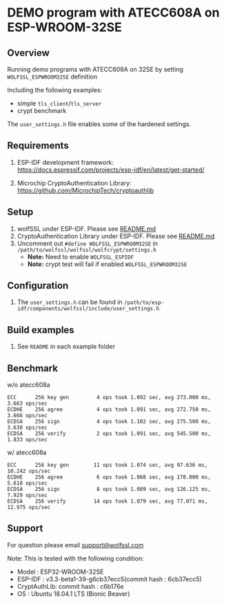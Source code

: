 # DEMO program with ATECC608A on ESP-WROOM-32SE
## Overview
 Running demo programs with ATECC608A on 32SE by setting `WOLFSSL_ESPWROOM32SE` definition

Including the following examples:

* simple `tls_client`/`tls_server`
* crypt benchmark

 The `user_settings.h` file enables some of the hardened settings.

## Requirements
1. ESP-IDF development framework: https://docs.espressif.com/projects/esp-idf/en/latest/get-started/

2. Microchip CryptoAuthentication Library: https://github.com/MicrochipTech/cryptoauthlib

## Setup
1. wolfSSL under ESP-IDF. Please see [README.md](https://github.com/wolfSSL/wolfssl/blob/master/IDE/Espressif/ESP-IDF/README.md)
2. CryptoAuthentication Library under ESP-IDF. Please see [README.md](https://github.com/miyazakh/cryptoauthlib_esp_idf/blob/master/README.md)
3. Uncomment out `#define WOLFSSL_ESPWROOM32SE` in `/path/to/wolfssl/wolfssl/wolfcrypt/settings.h`
    * **Note:** Need to enable `WOLFSSL_ESPIDF`
    * **Note:** crypt test will fail if enabled `WOLFSSL_ESPWROOM32SE`

## Configuration
1. The `user_settings.h` can be found in `/path/to/esp-idf/components/wolfssl/include/user_settings.h`

## Build examples
1. See `README` in each example folder

## Benchmark
w/o atecc608a
```
ECC      256 key gen         4 ops took 1.092 sec, avg 273.000 ms, 3.663 ops/sec
ECDHE    256 agree           4 ops took 1.091 sec, avg 272.750 ms, 3.666 ops/sec
ECDSA    256 sign            4 ops took 1.102 sec, avg 275.500 ms, 3.630 ops/sec
ECDSA    256 verify          2 ops took 1.091 sec, avg 545.500 ms, 1.833 ops/sec
```
w/ atecc608a
```
ECC      256 key gen        11 ops took 1.074 sec, avg 97.636 ms, 10.242 ops/sec
ECDHE    256 agree           6 ops took 1.068 sec, avg 178.000 ms, 5.618 ops/sec
ECDSA    256 sign            8 ops took 1.009 sec, avg 126.125 ms, 7.929 ops/sec
ECDSA    256 verify         14 ops took 1.079 sec, avg 77.071 ms, 12.975 ops/sec
```

## Support
For question please email [support@wolfssl.com](mailto:support@wolfssl.com)

Note: This is tested with the following condition:

- Model    : ESP32-WROOM-32SE
- ESP-IDF  : v3.3-beta1-39-g6cb37ecc5(commit hash : 6cb37ecc5)
- CryptAuthLib: commit hash : c6b176e
- OS       : Ubuntu 18.04.1 LTS (Bionic Beaver)
